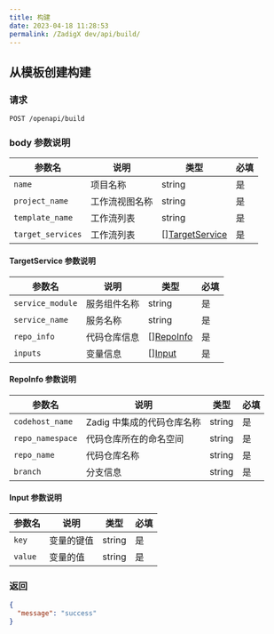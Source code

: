 ```yaml
---
title: 构建
date: 2023-04-18 11:28:53
permalink: /ZadigX dev/api/build/
---
```


## 从模板创建构建

### 请求

```
POST /openapi/build
```

### body 参数说明

|参数名|说明|类型|必填|
|----------------|-------------------|---|---|
|`name`  |项目名称|string|是|
|`project_name`  |工作流视图名称|string|是|
|`template_name` |工作流列表| string|是|
|`target_services` |工作流列表| [][TargetService](#TargetService)|是|


<h4 id="TargetService">TargetService 参数说明</h4>

|参数名|说明|类型|必填|
|---|---|---|---|
|`service_module`|服务组件名称|string|是|
|`service_name`|服务名称|string|是|
|`repo_info`|代码仓库信息|[][RepoInfo](#RepoInfo)|是|
|`inputs`|变量信息|[][Input](#Input)|是|

<h4 id="RepoInfo">RepoInfo 参数说明</h4>

|参数名|说明|类型|必填|
|---|---|---|---|
|`codehost_name`|Zadig 中集成的代码仓库名称|string|是|
|`repo_namespace`|代码仓库所在的命名空间|string|是|
|`repo_name`|代码仓库名称|string|是|
|`branch`|分支信息|string|是|

<h4 id="Input">Input 参数说明</h4>

|参数名|说明|类型|必填|
|---|---|---|---|
|`key`|变量的键值|string|是|
|`value`|变量的值|string|是|


### 返回

```json
{
  "message": "success"
}
```
